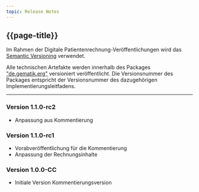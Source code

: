 ```yaml
---
topic: Release Notes
---
```


## {{page-title}}

Im Rahmen der Digitale Patientenrechnung-Veröffentlichungen wird das [Semantic Versioning](https://semver.org/lang/de/) verwendet.

Alle technischen Artefakte werden innerhalb des Packages ["de.gematik.erg"](https://simplifier.net/DigitalePatientenrechnung/~packages) versioniert veröffentlicht. Die Versionsnummer des Packages entspricht der Versionsnummer des dazugehörigen Implementierungsleitfadens.

----
### Version 1.1.0-rc2

* Anpassung aus Kommentierung

### Version 1.1.0-rc1

* Vorabveröffentlichung für die Kommentierung
* Anpassung der Rechnungsinhalte


### Version 1.0.0-CC

* Initiale Version Kommentierungsversion
